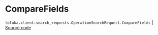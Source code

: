 # CompareFields
`toloka.client.search_requests.OperationSearchRequest.CompareFields` | [Source code](https://github.com/Toloka/toloka-kit/blob/v1.1.3/src/client/search_requests.py#L923)

